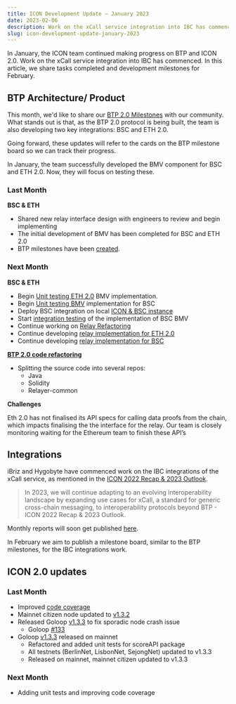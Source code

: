 ```yaml
---
title: ICON Development Update – January 2023
date: 2023-02-06
description: Work on the xCall service integration into IBC has commenced. In this article, we share tasks completed and development milestones for February.
slug: icon-development-update-january-2023
---
```


In January, the ICON team continued making progress on BTP and ICON 2.0. Work on the xCall service integration into IBC has commenced. In this article, we share tasks completed and development milestones for February.

## BTP Architecture/ Product

This month, we'd like to share our [BTP 2.0 Milestones](https://iconfoundation.notion.site/BTP-Milestones-78dbe0023a0144ba9c53db9558ac7cf5) with our community. What stands out is that, as the BTP 2.0 protocol is being built, the team is also developing two key integrations: BSC and ETH 2.0.

Going forward, these updates will refer to the cards on the BTP milestone board so we can track their progress.

In January, the team successfully developed the BMV component for BSC and ETH 2.0. Now, they will focus on testing these.

### Last Month

**BSC & ETH**

- Shared new relay interface design with engineers to review and begin implementing
- The initial development of BMV has been completed for BSC and ETH 2.0
- BTP milestones have been [created](https://www.notion.so/BTP-Milestones-78dbe0023a0144ba9c53db9558ac7cf5).

### Next Month

**BSC & ETH**

- Begin [Unit testing ETH 2.0](https://www.notion.so/Unit-Test-BMV-for-ETH-2-0-eb52eafdbc0e496596fbd27d5c5ecdc9) BMV implementation.
- Begin [Unit testing BMV](https://www.notion.so/Unit-Test-BMV-for-BSC-5950cab5c9a145c9821240d20782ab5f) implementation for BSC
- Deploy BSC integration on local [ICON & BSC instance](https://www.notion.so/Deploy-BSC-integration-on-local-ICON-BSC-instance-2a9e98e7d6a24a158d4481bf6bc3d9ff)
- Start [integration testing](https://www.notion.so/Test-BSC-integration-on-local-ICON-BSC-instances-1b4241a97347447aaf626031ea46f07c) of the implementation of BSC BMV
- Continue working on [Relay Refactoring](https://www.notion.so/Relay-refactoring-c484ac1c038242baa11da5b15d91a226)
- Continue developing [relay implementation for ETH 2.0](https://www.notion.so/Develop-relay-for-ETH-2-0-3ee0ee535e28408eaf8698bfc01e1500)
- Continue developing [relay implementation for BSC](https://www.notion.so/Develop-relay-for-BSC-3a21bf06b7ff450ab91046c9187658d3)

**[BTP 2.0 code refactoring](https://www.notion.so/BTP-2-0-code-refactoring-337aa608385449aca6656cbc065a4419)**

- Splitting the source code into several repos:
    - Java
    - Solidity
    - Relayer-common

**Challenges**

Eth 2.0 has not finalised its API specs for calling data proofs from the chain, which impacts finalising the the interface for the relay. Our team is closely monitoring waiting for the Ethereum team to finish these API’s

## Integrations

iBriz and Hygobyte have commenced work on the IBC integrations of the xCall service, as mentioned in the [ICON 2022 Recap & 2023 Outlook](https://icon.community/blog/2023/icon-2022-recap-and-2023-outlook/). 

> In 2023, we will continue adapting to an evolving interoperability landscape by expanding use cases for xCall, a standard for generic cross-chain messaging, to interoperability protocols beyond BTP - ICON 2022 Recap & 2023 Outlook.

Monthly reports will soon get published [here](https://github.com/icon-project/grants-program/tree/main/progress-reports/ibc-integration).

In February we aim to publish a milestone board, similar to the BTP milestones, for the IBC integrations work.

## ICON 2.0 updates

### Last Month

- Improved [code coverage](https://app.codecov.io/gh/icon-project/goloop/tree/master)
- Mainnet citizen node updated to [v1.3.2](https://github.com/icon-project/goloop/releases/tag/v1.3.2)
- Released Goloop [v1.3.3](https://github.com/icon-project/goloop/releases/tag/v1.3.3) to fix sporadic node crash issue
    - Goloop [#133](https://github.com/icon-project/goloop/issues/133)
- Goloop [v1.3.3](https://github.com/icon-project/goloop/releases/tag/v1.3.3) released on mainnet
    - Refactored and added unit tests for scoreAPI package
    - All testnets (BerlinNet, LisbonNet, SejongNet) updated to v1.3.3
    - Released on mainnet, mainnet citizen updated to v1.3.3

### Next Month

- Adding unit tests and improving code coverage